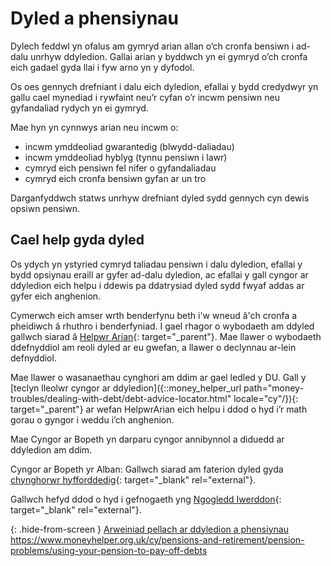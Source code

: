 # Dyled a phensiynau

Dylech feddwl yn ofalus am gymryd arian allan o’ch cronfa bensiwn i ad-dalu unrhyw ddyledion. Gallai arian y byddwch yn ei gymryd o’ch cronfa eich gadael gyda llai i fyw arno yn y dyfodol.

Os oes gennych drefniant i dalu eich dyledion, efallai y bydd credydwyr yn gallu cael mynediad i rywfaint neu’r cyfan o’r incwm pensiwn neu gyfandaliad rydych yn ei gymryd.

Mae hyn yn cynnwys arian neu incwm o:

* incwm ymddeoliad gwarantedig (blwydd-daliadau)
* incwm ymddeoliad hyblyg (tynnu pensiwn i lawr)
* cymryd eich pensiwn fel nifer o gyfandaliadau 
* cymryd eich cronfa bensiwn gyfan ar un tro

Darganfyddwch statws unrhyw drefniant dyled sydd gennych cyn dewis opsiwn pensiwn.

## Cael help gyda dyled

Os ydych yn ystyried cymryd taliadau pensiwn i dalu dyledion, efallai y bydd opsiynau eraill ar gyfer ad-dalu dyledion, ac efallai y gall cyngor ar ddyledion eich helpu i ddewis pa ddatrysiad dyled sydd fwyaf addas ar gyfer eich anghenion.

Cymerwch eich amser wrth benderfynu beth i'w wneud â'ch cronfa a pheidiwch â rhuthro i benderfyniad. I gael rhagor o wybodaeth am ddyled gallwch siarad â [Helpwr Arian](https://www.moneyhelper.org.uk/cy/money-troubles/dealing-with-debt/help-if-youre-struggling-with-debt){: target="_parent"}. Mae llawer o wybodaeth ddefnyddiol am reoli dyled ar eu gwefan, a llawer o declynnau ar-lein defnyddiol.

Mae llawer o wasanaethau cynghori am ddim ar gael ledled y DU. Gall y [teclyn lleolwr cyngor ar ddyledion]({::money_helper_url path="money-troubles/dealing-with-debt/debt-advice-locator.html" locale="cy"/}){: target="_parent"} ar wefan HelpwrArian eich helpu i ddod o hyd i’r math gorau o gyngor i weddu i’ch anghenion.

Mae Cyngor ar Bopeth yn darparu cyngor annibynnol a diduedd ar ddyledion am ddim.

Cyngor ar Bopeth yr Alban: Gallwch siarad am faterion dyled gyda [chynghorwr hyfforddedig](https://www.citizensadvice.org.uk/scotland/debt-and-money/){: target="_blank" rel="external"}.

Gallwch hefyd ddod o hyd i gefnogaeth yng [Ngogledd Iwerddon](https://www.citizensadvice.org.uk/about-us/northern-ireland/){: target="_blank" rel="external"}.


{: .hide-from-screen }
[Arweiniad pellach ar ddyledion a phensiynau](https://www.moneyhelper.org.uk/cy/pensions-and-retirement/pension-problems/using-your-pension-to-pay-off-debts)<br>
https://www.moneyhelper.org.uk/cy/pensions-and-retirement/pension-problems/using-your-pension-to-pay-off-debts
